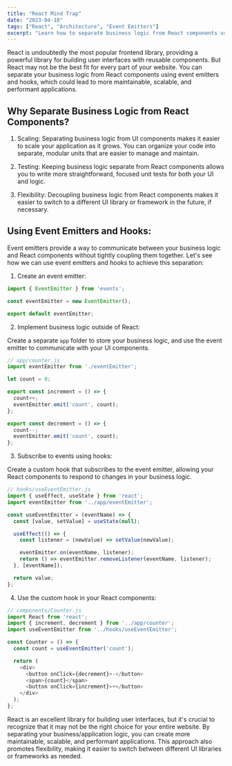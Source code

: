 ```yaml
---
title: "React Mind Trap"
date: "2023-04-18"
tags: ["React", "Architecture", "Event Emitters"]
excerpt: "Learn how to separate business logic from React components using event emitters and hooks for more maintainable applications."
---
```


React is undoubtedly the most popular frontend library, providing a powerful library for building user interfaces with reusable components. But React may not be the best fit for every part of your website. You can separate your business logic from React components using event emitters and hooks, which could lead to more maintainable, scalable, and performant applications.

## Why Separate Business Logic from React Components?

1. Scaling: Separating business logic from UI components makes it easier to scale your application as it grows. You can organize your code into separate, modular units that are easier to manage and maintain.

2. Testing: Keeping business logic separate from React components allows you to write more straightforward, focused unit tests for both your UI and logic.

3. Flexibility: Decoupling business logic from React components makes it easier to switch to a different UI library or framework in the future, if necessary.

## Using Event Emitters and Hooks:

Event emitters provide a way to communicate between your business logic and React components without tightly coupling them together. Let's see how we can use event emitters and hooks to achieve this separation:

1. Create an event emitter:

```javascript
import { EventEmitter } from 'events';

const eventEmitter = new EventEmitter();

export default eventEmitter;
```

2. Implement business logic outside of React:

Create a separate `app` folder to store your business logic, and use the event emitter to communicate with your UI components.

```javascript
// app/counter.js
import eventEmitter from './eventEmitter';

let count = 0;

export const increment = () => {
  count++;
  eventEmitter.emit('count', count);
};

export const decrement = () => {
  count--;
  eventEmitter.emit('count', count);
};
```

3. Subscribe to events using hooks:

Create a custom hook that subscribes to the event emitter, allowing your React components to respond to changes in your business logic.

```javascript
// hooks/useEventEmitter.js
import { useEffect, useState } from 'react';
import eventEmitter from '../app/eventEmitter';

const useEventEmitter = (eventName) => {
  const [value, setValue] = useState(null);

  useEffect(() => {
    const listener = (newValue) => setValue(newValue);

    eventEmitter.on(eventName, listener);
    return () => eventEmitter.removeListener(eventName, listener);
  }, [eventName]);

  return value;
};
```

4. Use the custom hook in your React components:

```javascript
// components/Counter.js
import React from 'react';
import { increment, decrement } from '../app/counter';
import useEventEmitter from '../hooks/useEventEmitter';

const Counter = () => {
  const count = useEventEmitter('count');

  return (
    <div>
      <button onClick={decrement}>-</button>
      <span>{count}</span>
      <button onClick={increment}>+</button>
    </div>
  );
};
```

React is an excellent library for building user interfaces, but it's crucial to recognize that it may not be the right choice for your entire website. By separating your business/application logic, you can create more maintainable, scalable, and performant applications. This approach also promotes flexibility, making it easier to switch between different UI libraries or frameworks as needed.